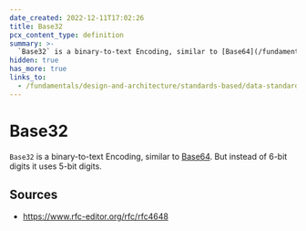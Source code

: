 ```yaml
---
date_created: 2022-12-11T17:02:26
title: Base32
pcx_content_type: definition
summary: >-
  `Base32` is a binary-to-text Encoding, similar to [Base64](/fundamentals/design-and-architecture/standards-based/data-standards/#base64). But instead of 6-bit digits it uses 5-bit digits.
hidden: true
has_more: true
links_to:
  - /fundamentals/design-and-architecture/standards-based/data-standards/base64
---
```


# Base32

`Base32` is a binary-to-text Encoding, similar to [Base64](/fundamentals/design-and-architecture/standards-based/data-standards/base64). But instead of 6-bit digits it uses 5-bit digits.

## Sources

- https://www.rfc-editor.org/rfc/rfc4648
